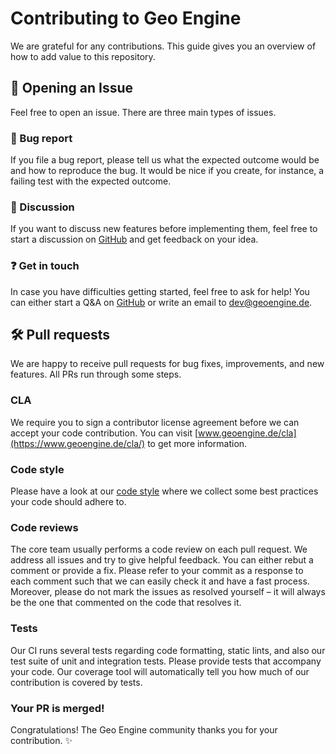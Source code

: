 # Contributing to Geo Engine

We are grateful for any contributions.
This guide gives you an overview of how to add value to this repository.

## 📝 Opening an Issue

Feel free to open an issue.
There are three main types of issues.

### 🐞 Bug report

If you file a bug report, please tell us what the expected outcome would be and how to reproduce the bug.
It would be nice if you create, for instance, a failing test with the expected outcome.

### 📣 Discussion

If you want to discuss new features before implementing them, feel free to start a discussion on [GitHub](https://github.com/geo-engine/geoengine/discussions) and get feedback on your idea.

### ❓ Get in touch

In case you have difficulties getting started, feel free to ask for help!
You can either start a Q&A on [GitHub](https://github.com/geo-engine/geoengine/discussions) or write an email to [dev@geoengine.de](mailto:dev@geoengine.de).

## 🛠️ Pull requests

We are happy to receive pull requests for bug fixes, improvements, and new features.
All PRs run through some steps.

### CLA

We require you to sign a contributor license agreement before we can accept your code contribution.
You can visit [www.geoengine.de/cla](https://www.geoengine.de/cla/) to get more information.

### Code style

Please have a look at our [code style](CODESTYLE.md) where we collect some best practices your code should adhere to.

### Code reviews

The core team usually performs a code review on each pull request.
We address all issues and try to give helpful feedback.
You can either rebut a comment or provide a fix.
Please refer to your commit as a response to each comment such that we can easily check it and have a fast process.
Moreover, please do not mark the issues as resolved yourself – it will always be the one that commented on the code that resolves it.

### Tests

Our CI runs several tests regarding code formatting, static lints, and also our test suite of unit and integration tests.
Please provide tests that accompany your code.
Our coverage tool will automatically tell you how much of our contribution is covered by tests.

### Your PR is merged!

Congratulations! The Geo Engine community thanks you for your contribution. ✨
